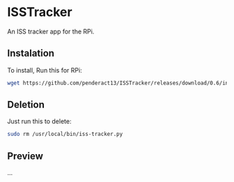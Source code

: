 # ISSTracker
An ISS tracker app for the RPi.
## Instalation
To install, Run this for RPi:
```bash
wget https://github.com/penderact13/ISSTracker/releases/download/0.6/installer.sh && chmod +x launcher.sh && ./launcher.sh
```
## Deletion
Just run this to delete:
```bash
sudo rm /usr/local/bin/iss-tracker.py
```
## Preview
...
